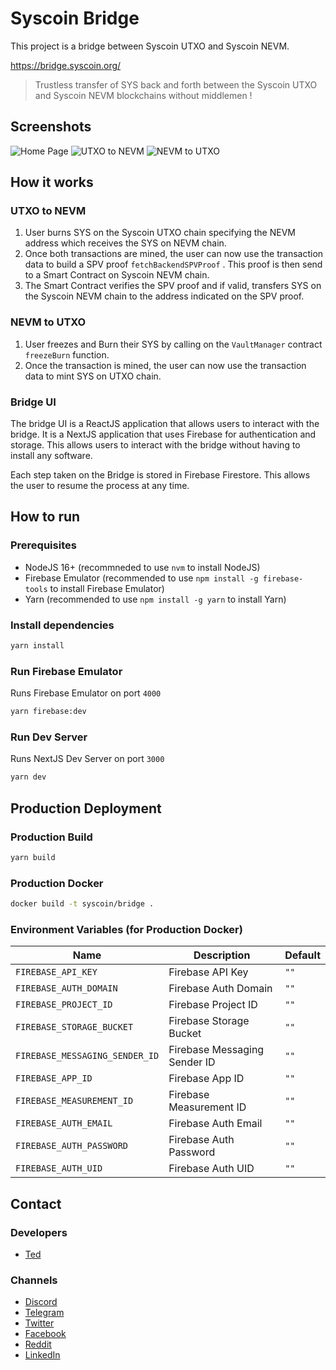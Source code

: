 # Syscoin Bridge

This project is a bridge between Syscoin UTXO and Syscoin NEVM.

https://bridge.syscoin.org/

> Trustless transfer of SYS back and forth between the Syscoin UTXO and Syscoin NEVM blockchains without middlemen !

## Screenshots

![Home Page](./docs/home.png)
![UTXO to NEVM](./docs/utxo-to-nevm.png)
![NEVM to UTXO](./docs/nevm-to-utxo.png)

## How it works

### UTXO to NEVM

1. User burns SYS on the Syscoin UTXO chain specifying the NEVM address which receives the SYS on NEVM chain.
2. Once both transactions are mined, the user can now use the transaction data to build a SPV proof `fetchBackendSPVProof` . This proof is then send to a Smart Contract on Syscoin NEVM chain.
4. The Smart Contract verifies the SPV proof and if valid, transfers SYS on the Syscoin NEVM chain to the address indicated on the SPV proof.

### NEVM to UTXO

1. User freezes and Burn their SYS by calling on the `VaultManager` contract `freezeBurn` function.
2. Once the transaction is mined, the user can now use the transaction data to mint SYS on UTXO chain.


### Bridge UI

The bridge UI is a ReactJS application that allows users to interact with the bridge. It is a NextJS application that uses Firebase for authentication and storage. This allows users to interact with the bridge without having to install any software.

Each step taken on the Bridge is stored in Firebase Firestore. This allows the user to resume the process at any time.

## How to run

### Prerequisites

- NodeJS 16+ (recommneded to use `nvm` to install NodeJS)
- Firebase Emulator (recommended to use `npm install -g firebase-tools` to install Firebase Emulator)
- Yarn (recommended to use `npm install -g yarn` to install Yarn)

### Install dependencies

```bash
yarn install
```

### Run Firebase Emulator

Runs Firebase Emulator on port `4000`

```bash
yarn firebase:dev
```

### Run Dev Server

Runs NextJS Dev Server on port `3000`

```bash
yarn dev
```

## Production Deployment

### Production Build

```bash
yarn build
```

### Production Docker

```bash
docker build -t syscoin/bridge .
```

### Environment Variables (for Production Docker)

| Name                           | Description                  | Default |
| ------------------------------ | ---------------------------- | ------- |
| `FIREBASE_API_KEY`             | Firebase API Key             | `""`    |
| `FIREBASE_AUTH_DOMAIN`         | Firebase Auth Domain         | `""`    |
| `FIREBASE_PROJECT_ID`          | Firebase Project ID          | `""`    |
| `FIREBASE_STORAGE_BUCKET`      | Firebase Storage Bucket      | `""`    |
| `FIREBASE_MESSAGING_SENDER_ID` | Firebase Messaging Sender ID | `""`    |
| `FIREBASE_APP_ID`              | Firebase App ID              | `""`    |
| `FIREBASE_MEASUREMENT_ID`      | Firebase Measurement ID      | `""`    |
| `FIREBASE_AUTH_EMAIL`          | Firebase Auth Email          | `""`    |
| `FIREBASE_AUTH_PASSWORD`       | Firebase Auth Password       | `""`    |
| `FIREBASE_AUTH_UID`            | Firebase Auth UID            | `""`    |

## Contact

### Developers

- [Ted](https://github.com/osiastedian)

### Channels

- [Discord](https://discord.gg/RkK2AXD)
- [Telegram](https://t.me/Syscoin_Official)
- [Twitter](https://twitter.com/syscoin)
- [Facebook](https://www.facebook.com/Syscoin/)
- [Reddit](https://www.reddit.com/r/SysCoin/)
- [LinkedIn](https://www.linkedin.com/company/syscoin/)
